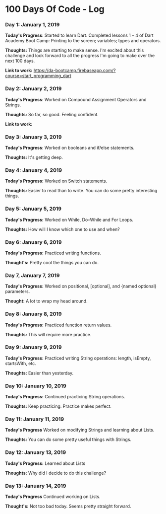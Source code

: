 # 100 Days Of Code - Log

### Day 1: January 1, 2019

**Today's Progress**: Started to learn Dart. Completed lessons 1 – 4 of Dart Academy Boot Camp: Printing to the screen; variables; types and operators.

**Thoughts:** Things are starting to make sense. I'm excited about this challenge and look forward to all the progress I'm going to make over the next 100 days.

**Link to work:** https://da-bootcamp.firebaseapp.com/?course=start_programming_dart

### Day 2: January 2, 2019

**Today's Progress**: Worked on Compound Assignment Operators and Strings.

**Thoughts:** So far, so good. Feeling confident.

**Link to work:**

### Day 3: January 3, 2019

**Today's Progress**: Worked on booleans and if/else statements.

**Thoughts:** It's getting deep.

### Day 4: January 4, 2019

**Today's Progress:** Worked on Switch statements.

**Thoughts:** Easier to read than to write. You can do some pretty interesting things.

### Day 5: January 5, 2019

**Today's Progress:** Worked on While, Do–While and For Loops.

**Thoughts:** How will I know which one to use and when? 

### Day 6: January 6, 2019

**Today's Progress:** Practiced writing functions.

**Thought's:** Pretty cool the things you can do.

### Day 7, January 7, 2019

**Today's Progress:** Worked on positional, [optional], and {named optional} parameters.

**Thought:** A lot to wrap my head around.

### Day 8: January 8, 2019

**Today's Progress:** Practiced function return values.

**Thoughts:** This will require more practice.

### Day 9: January 9, 2019

**Today's Progress:** Practiced writing String operations: length, isEmpty, startsWith, etc.

**Thoughts:** Easier than yesterday.

### Day 10: January 10, 2019

**Today's Progress:** Continued practicing String operations.

**Thoughts:** Keep practicing. Practice makes perfect.

### Day 11: January 11, 2019

**Today's Progress** Worked on modifying Strings and learning about Lists.

**Thoughts:** You can do some pretty useful things with Strings.

### Day 12: January 13, 2019

**Today's Progress:** Learned about Lists

**Thoughts:** Why did I decide to do this challenge?

### Day 13: January 14, 2019

**Today's Progress** Continued working on Lists.

**Thought's:** Not too bad today. Seems pretty straight forward.
